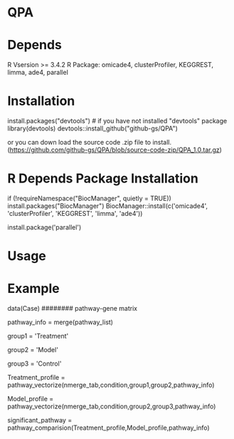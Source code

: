 
# QPA

# Depends
R Vsersion >= 3.4.2
R Package: omicade4, clusterProfiler, KEGGREST, limma, ade4, parallel

# Installation

install.packages("devtools") # if you have not installed "devtools" package
library(devtools)
devtools::install_github("github-gs/QPA")

or you can down load the source code .zip file to install.
(https://github.com/github-gs/QPA/blob/source-code-zip/QPA_1.0.tar.gz) 


# R Depends Package Installation
if (!requireNamespace("BiocManager", quietly = TRUE))
    install.packages("BiocManager")
BiocManager::install(c('omicade4', 'clusterProfiler', 'KEGGREST', 'limma', 'ade4'))

install.package('parallel')

# Usage

# Example

data(Case)  ######## pathway-gene matrix


pathway_info = merge(pathway_list)

group1 = 'Treatment'

group2 = 'Model'

group3 = 'Control'


Treatment_profile = pathway_vectorize(nmerge_tab,condition,group1,group2,pathway_info)

Model_profile = pathway_vectorize(nmerge_tab,condition,group2,group3,pathway_info)

significant_pathway = pathway_comparision(Treatment_profile,Model_profile,pathway_info)
